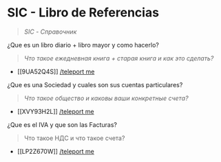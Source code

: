 # SIC - Libro de Referencias  
>*SIC - Справочник*

¿Que es un libro diario + libro mayor y como hacerlo?
>*Что такое ежедневная книга + старая книга и как это сделать?*
- [[9UA52Q4S]] [/teleport me](https://github.com/Wapply/vanguard-research-network/blob/main/Learning%20Network/9UA52Q4S.md)

¿Que es una Sociedad y cuales son sus cuentas particulares?
>*Что такое общество и каковы ваши конкретные счета?*
- [[XVY93H2L]] [/teleport me](https://github.com/Wapply/vanguard-research-network/blob/main/Learning%20Network/XVY93H2L.md)

¿Que es el IVA y que son las Facturas?
>Что такое НДС и что такое счета?
- [[LP2Z670W]] [/teleport me](https://github.com/Wapply/vanguard-research-network/blob/main/Learning%20Network/LP2Z670W.md)